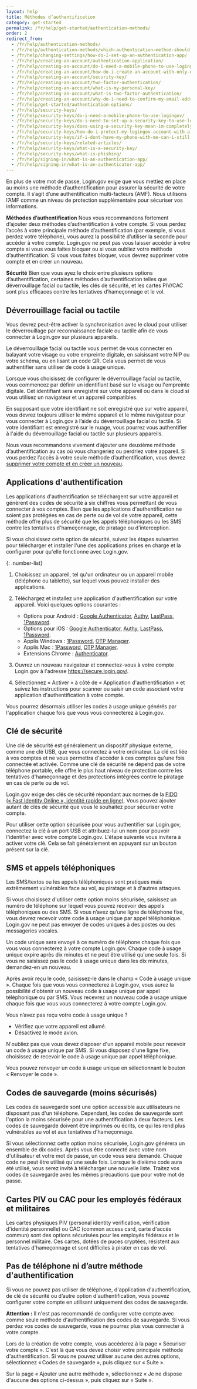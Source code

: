 ```yaml
---
layout: help
title: Méthodes d’authentification
category: get-started
permalink: /fr/help/get-started/authentication-methods/
order: 2
redirect_from:
  - /fr/help/authentication-methods/
  - /fr/help/authentication-methods/which-authentication-method-should-i-use/
  - /fr/help/changing-settings/how-do-I-set-up-an-authentication-app/
  - /fr/help/creating-an-account/authentication-application/
  - /fr/help/creating-an-account/do-i-need-a-mobile-phone-to-use-logingov/
  - /fr/help/creating-an-account/how-do-i-create-an-account-with-only-one-two-factor-authenticator/
  - /fr/help/creating-an-account/security-key/
  - /fr/help/creating-an-account/two-factor-authentication/
  - /fr/help/creating-an-account/what-is-my-personal-key/
  - /fr/help/creating-an-account/what-is-two-factor-authentication/
  - /fr/help/creating-an-account/why-do-i-need-to-confirm-my-email-address-and-my-phone-number/
  - /fr/help/get-started/authentication-options/
  - /fr/help/security-keys/
  - /fr/help/security-keys/do-i-need-a-mobile-phone-to-use-logingov/
  - /fr/help/security-keys/do-i-need-to-set-up-a-security-key-to-use-logingov/
  - /fr/help/security-keys/does-using-a-security-key-mean-im-completely-safe-from-phishing/
  - /fr/help/security-keys/how-do-i-protect-my-logingov-account-with-a-security-key/
  - /fr/help/security-keys/if-i-dont-have-my-phone-with-me-can-i-still-sign-in/
  - /fr/help/security-keys/related-articles/
  - /fr/help/security-keys/what-is-a-security-key/
  - /fr/help/security-keys/what-is-phishing/
  - /fr/help/signing-in/what-is-an-authentication-app/
  - /fr/help/signing-in/what-is-an-authenticator-app/
---
```

En plus de votre mot de passe, Login.gov exige que vous mettiez en place au moins une méthode d’authentification pour assurer la sécurité de votre compte. Il s’agit d’une authentification multi-facteurs (AMF). Nous utilisons l’AMF comme un niveau de protection supplémentaire pour sécuriser vos informations.

**Méthodes d’authentification**
Nous vous recommandons fortement d’ajouter deux méthodes d’authentification à votre compte. Si vous perdez l’accès à votre principale méthode d’authentification (par exemple, si vous perdez votre téléphone), vous aurez la possibilité d’utiliser la seconde pour accéder à votre compte. Login.gov ne peut pas vous laisser accéder à votre compte si vous vous faites bloquer ou si vous oubliez votre méthode d’authentification. Si vous vous faites bloquer, vous devrez supprimer votre compte et en créer un nouveau.

**Sécurité**
Bien que vous ayez le choix entre plusieurs options d’authentification, certaines méthodes d’authentification telles que déverrouillage facial ou tactile, les clés de sécurité, et les cartes PIV/CAC sont plus efficaces contre les tentatives d’hameçonnage et le vol.

## Déverrouillage facial ou tactile

<div class="usa-alert usa-alert--info margin-bottom-4" role="status">
  <div class="usa-alert__body">
    <p class="usa-alert__text">Vous devrez peut-être activer la synchronisation avec le cloud pour utiliser le déverrouillage par reconnaissance faciale ou tactile afin de vous connecter à Login.gov sur plusieurs appareils.</p>
  </div>
</div>

Le déverrouillage facial ou tactile vous permet de vous connecter en balayant votre visage ou votre empreinte digitale, en saisissant votre NIP ou votre schéma, ou en lisant un code QR. Cela vous permet de vous authentifier sans utiliser de code à usage unique.

Lorsque vous choisissez de configurer le déverrouillage facial ou tactile, vous commencez par définir un identifiant basé sur le visage ou l'empreinte digitale. Cet identifiant sera enregistré sur votre appareil ou dans le cloud si vous utilisez un navigateur et un appareil compatibles.

En supposant que votre identifiant ne soit enregistré que sur votre appareil, vous devrez toujours utiliser le même appareil et le même navigateur pour vous connecter à Login.gov à l’aide du déverrouillage facial ou tactile. Si votre identifiant est enregistré sur le nuage, vous pourrez vous authentifier à l'aide du déverrouillage facial ou tactile sur plusieurs appareils.

Nous vous recommandons vivement d’ajouter une deuxième méthode d’authentification au cas où vous changeriez ou perdriez votre appareil. Si vous perdez l’accès à votre seule méthode d’authentification, vous devrez [supprimer votre compte et en créer un nouveau](/help/manage-your-account/delete-your-account/).

## Applications d'authentification

Les applications d'authentification se téléchargent sur votre appareil et génèrent des codes de sécurité à six chiffres vous permettant de vous connecter à vos comptes. Bien que les applications d'authentification ne soient pas protégées en cas de perte ou de vol de votre appareil, cette méthode offre plus de sécurité que les appels téléphoniques ou les SMS contre les tentatives d'hameçonnage, de piratage ou d'interception.

Si vous choisissez cette option de sécurité, suivez les étapes suivantes pour télécharger et installer l'une des applications prises en charge et la configurer pour qu'elle fonctionne avec Login.gov.

{: .number-list}

1. Choisissez un appareil, tel qu'un ordinateur ou un appareil mobile (téléphone ou tablette), sur lequel vous pouvez installer des applications.
2. Téléchargez et installez une application d'authentification sur votre appareil. Voici quelques options courantes :

   * Options pour Android : [Google Authenticator](https://play.google.com/store/apps/details?id=com.google.android.apps.authenticator2&hl=en), [Authy](https://authy.com/), [LastPass](https://lastpass.com/), [1Password](https://1password.com/).
   * Options pour iOS : [Google Authenticator](https://itunes.apple.com/us/app/google-authenticator/id388497605?mt=8), [Authy](https://authy.com/), [LastPass](https://lastpass.com/), [1Password](https://1password.com/).
   * Applis Windows : [1Password](https://1password.com/), [OTP Manager](https://www.microsoft.com/en-us/store/p/otp-manager/9nblggh6hngn).
   * Applis Mac : [1Password](https://1password.com/), [OTP Manager](https://itunes.apple.com/us/app/otp-manager/id928941247?mt=12).
   * Extensions Chrome : [Authenticator](https://chrome.google.com/webstore/detail/authenticator/bhghoamapcdpbohphigoooaddinpkbai?hl=en).
3. Ouvrez un nouveau navigateur et connectez-vous à votre compte Login.gov à l'adresse <https://secure.login.gov/>.
4. Sélectionnez « Activer » à côté de « Application d'authentification » et suivez les instructions pour scanner ou saisir un code associant votre application d'authentification à votre compte.

Vous pourrez désormais utiliser les codes à usage unique générés par l'application chaque fois que vous vous connecterez à Login.gov.

## Clé de sécurité

Une clé de sécurité est généralement un dispositif physique externe, comme une clé USB, que vous connectez à votre ordinateur. La clé est liée à vos comptes et ne vous permettra d'accéder à ces comptes qu'une fois connectée et activée. Comme une clé de sécurité ne dépend pas de votre téléphone portable, elle offre le plus haut niveau de protection contre les tentatives d'hameçonnage et des protections intégrées contre le piratage en cas de perte ou de vol.

Login.gov exige des clés de sécurité répondant aux normes de la [FIDO (« Fast Identity Online », identité rapide en ligne)](https://fidoalliance.org/). Vous pouvez ajouter autant de clés de sécurité que vous le souhaitez pour sécuriser votre compte.

Pour utiliser cette option sécurisée pour vous authentifier sur Login.gov, connectez la clé à un port USB et attribuez-lui un nom pour pouvoir l'identifier avec votre compte Login.gov. L'étape suivante vous invitera à activer votre clé. Cela se fait généralement en appuyant sur un bouton présent sur la clé.

## SMS et appels téléphoniques

Les SMS/textos ou les appels téléphoniques sont pratiques mais extrêmement vulnérables face au vol, au piratage et à d'autres attaques.

Si vous choisissez d'utiliser cette option moins sécurisée, saisissez un numéro de téléphone sur lequel vous pouvez recevoir des appels téléphoniques ou des SMS. Si vous n’avez qu’une ligne de téléphone fixe, vous devrez recevoir votre code à usage unique par appel téléphonique. Login.gov ne peut pas envoyer de codes uniques à des postes ou des messageries vocales.

Un code unique sera envoyé à ce numéro de téléphone chaque fois que vous vous connecterez à votre compte Login.gov. Chaque code à usage unique expire après dix minutes et ne peut être utilisé qu'une seule fois. Si vous ne saisissez pas le code à usage unique dans les dix minutes, demandez-en un nouveau.

Après avoir reçu le code, saisissez-le dans le champ « Code à usage unique ». Chaque fois que vous vous connecterez à Login.gov, vous aurez la possibilité d'obtenir un nouveau code à usage unique par appel téléphonique ou par SMS. Vous recevrez un nouveau code à usage unique chaque fois que vous vous connecterez à votre compte Login.gov.

<div id="didn-t-receive-your-one-time-code"> Vous n’avez pas reçu votre code à usage unique ?</div>

* Vérifiez que votre appareil est allumé.
* Désactivez le mode avion.

N'oubliez pas que vous devez disposer d'un appareil mobile pour recevoir un code à usage unique par SMS. Si vous disposez d'une ligne fixe, choisissez de recevoir le code à usage unique par appel téléphonique.

Vous pouvez renvoyer un code à usage unique en sélectionnant le bouton « Renvoyer le code ».

## Codes de sauvegarde (moins sécurisés)

Les codes de sauvegarde sont une option accessible aux utilisateurs ne disposant pas d'un téléphone. Cependant, les codes de sauvegarde sont l'option la moins sécurisée pour une authentification à deux facteurs. Les codes de sauvegarde doivent être imprimés ou écrits, ce qui les rend plus vulnérables au vol et aux tentatives d'hameçonnage.

Si vous sélectionnez cette option moins sécurisée, Login.gov générera un ensemble de dix codes. Après vous être connecté avec votre nom d'utilisateur et votre mot de passe, un code vous sera demandé. Chaque code ne peut être utilisé qu'une seule fois. Lorsque le dixième code aura été utilisé, vous serez invité à télécharger une nouvelle liste. Traitez vos codes de sauvegarde avec les mêmes précautions que pour votre mot de passe.

## Cartes PIV ou CAC pour les employés fédéraux et militaires

Les cartes physiques PIV (personal identity verification, vérification d'identité personnelle) ou CAC (common access card, carte d'accès commun) sont des options sécurisées pour les employés fédéraux et le personnel militaire. Ces cartes, dotées de puces cryptées, résistent aux tentatives d'hameçonnage et sont difficiles à pirater en cas de vol.

## Pas de téléphone ni d’autre méthode d'authentification

Si vous ne pouvez pas utiliser de téléphone, d'application d'authentification, de clé de sécurité ou d’autre option d'authentification, vous pouvez configurer votre compte en utilisant uniquement des codes de sauvegarde.

**Attention :** Il n'est pas recommandé de configurer votre compte avec comme seule méthode d'authentification des codes de sauvegarde. Si vous perdez vos codes de sauvegarde, vous ne pourrez plus vous connecter à votre compte.

Lors de la création de votre compte, vous accéderez à la page « Sécuriser votre compte ». C'est là que vous devez choisir votre principale méthode d'authentification. Si vous ne pouvez utiliser aucune des autres options, sélectionnez « Codes de sauvegarde », puis cliquez sur « Suite ».

Sur la page « Ajouter une autre méthode », sélectionnez « Je ne dispose d'aucune des options ci-dessus », puis cliquez sur « Suite ».